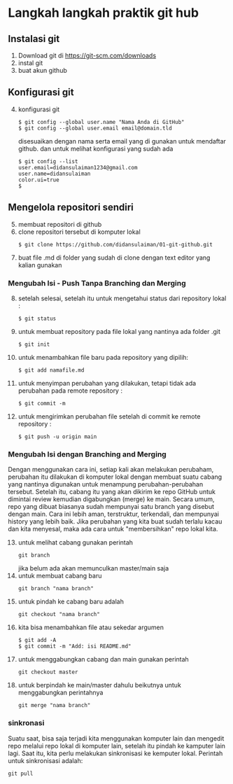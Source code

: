# Langkah langkah praktik git hub

## Instalasi git
1. Download git di https://git-scm.com/downloads 
2. instal git
3. buat akun github 
## Konfigurasi git
4. konfigurasi git 
    ```
    $ git config --global user.name "Nama Anda di GitHub"
    $ git config --global user.email email@domain.tld
    ```
    disesuaikan dengan nama serta email yang di gunakan untuk mendaftar github. dan untuk melihat konfigurasi yang sudah ada
    ```
    $ git config --list
    user.email=didansulaiman1234@gmail.com
    user.name=didansulaiman
    color.ui=true
    $
    ```
## Mengelola repositori sendiri
5. membuat repositori di github
6. clone repositori tersebut di komputer lokal 
    ```
    $ git clone https://github.com/didansulaiman/01-git-github.git
    ```
7. buat file .md di folder yang sudah di clone dengan text editor yang kalian gunakan
### Mengubah Isi - Push Tanpa Branching dan Merging
8. setelah selesai, setelah itu untuk mengetahui status dari repository lokal :
    ```
    $ git status
    ```
9. untuk membuat repository pada file lokal yang nantinya ada folder .git
    ```
    $ git init
    ```
10. untuk menambahkan file baru pada repository yang dipilih:
    ```
    $ git add namafile.md
    ```

11. untuk menyimpan perubahan yang dilakukan, tetapi tidak ada perubahan pada remote repository :
    ```
    $ git commit -m
    ```
12. untuk mengirimkan perubahan file setelah di commit ke remote repository :
    ```
    $ git push -u origin main
    ```
### Mengubah Isi dengan Branching and Merging

Dengan menggunakan cara ini, setiap kali akan melakukan perubaham, perubahan itu dilakukan di komputer lokal dengan membuat suatu cabang yang nantinya digunakan untuk menampung perubahan-perubahan tersebut. Setelah itu, cabang itu yang akan dikirim ke repo GitHub untuk dimintai review kemudian digabungkan (merge) ke main. Secara umum, repo yang dibuat biasanya sudah mempunyai satu branch yang disebut dengan main. Cara ini lebih aman, terstruktur, terkendali, dan mempunyai history yang lebih baik. Jika perubahan yang kita buat sudah terlalu kacau dan kita menyesal, maka ada cara untuk "membersihkan" repo lokal kita.

13. untuk melihat cabang gunakan perintah
    ```
    git branch
    ```
    jika belum ada akan memunculkan master/main saja
14. untuk membuat cabang baru 
    ```
    git branch "nama branch"
    ```
15. untuk pindah ke cabang baru adalah
    ```
    git checkout "nama branch"
    ```
16. kita bisa menambahkan file atau sekedar argumen
    ```
    $ git add -A
    $ git commit -m "Add: isi README.md"
    ```
17. untuk menggabungkan cabang dan main gunakan perintah
    ```
    git checkout master
    ```
18. untuk berpindah ke main/master dahulu beikutnya untuk menggabungkan perintahnya 
    ```
    git merge "nama branch"
    ```
### sinkronasi
Suatu saat, bisa saja terjadi kita menggunakan komputer lain dan mengedit repo melalui repo lokal di komputer lain, setelah itu pindah ke kamputer lain lagi. Saat itu, kita perlu melakukan sinkronisasi ke kemputer lokal. Perintah untuk sinkronisasi adalah:
```
git pull
```